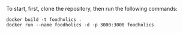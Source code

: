 To start, first, clone the repository, then run the following commands:

```
docker build -t foodholics .
docker run --name foodholics -d -p 3000:3000 foodholics
```